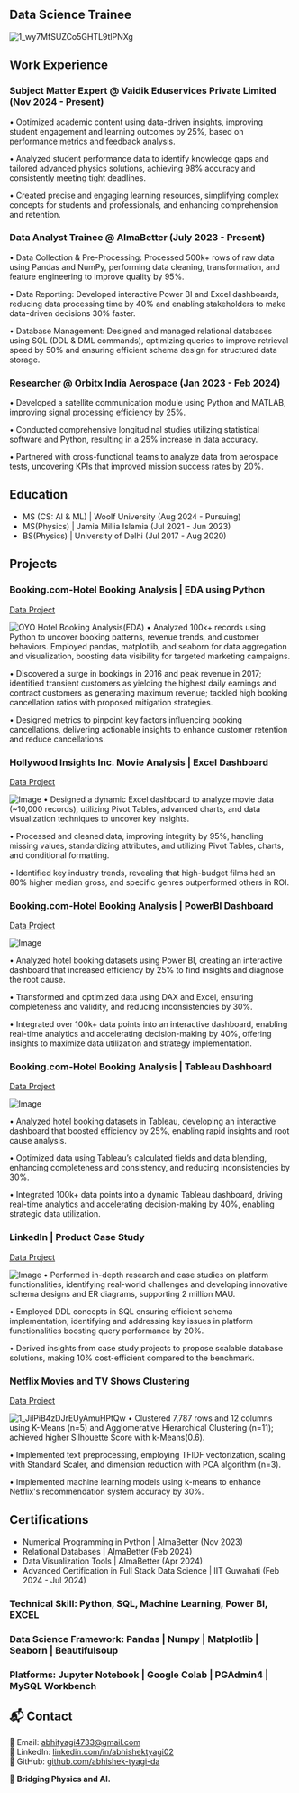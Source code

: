 ## Data Science Trainee
![1_wy7MfSUZCo5GHTL9tlPNXg](https://github.com/user-attachments/assets/c1a52b95-dd4f-4f0a-bea0-1360cb85f6ee)

## Work Experience
### Subject Matter Expert @ Vaidik Eduservices Private Limited (Nov 2024 - Present)
 • Optimized academic content using data-driven insights, improving student engagement and learning outcomes by 25%, based on performance metrics and feedback analysis.
 
 • Analyzed student performance data to identify knowledge gaps and tailored advanced physics solutions, achieving 98% accuracy and consistently meeting tight deadlines. 

• Created precise and engaging learning resources, simplifying complex concepts for students and professionals, and enhancing comprehension and retention.

### Data Analyst Trainee @ AlmaBetter (July 2023 - Present)
 • Data Collection & Pre-Processing: Processed 500k+ rows of raw data using Pandas and NumPy, performing data cleaning, transformation, and feature engineering to improve quality by 95%.
 
 • Data Reporting: Developed interactive Power BI and Excel dashboards, reducing data processing time by 40% and enabling stakeholders to make data-driven decisions 30% faster.

• Database Management: Designed and managed relational databases using SQL (DDL & DML commands), optimizing queries to improve retrieval speed by 50% and ensuring efficient schema design for structured data storage.

### Researcher @ Orbitx India Aerospace (Jan 2023 - Feb 2024)
• Developed a satellite communication module using Python and MATLAB, improving signal processing efficiency by 25%.

• Conducted comprehensive longitudinal studies utilizing statistical software and Python, resulting in a 25% increase in data accuracy.

• Partnered with cross-functional teams to analyze data from aerospace tests, uncovering KPIs that improved mission success rates by 20%.

## Education					
- MS (CS: AI & ML) | Woolf University (Aug 2024 - Pursuing)
- MS(Physics)      | Jamia Millia Islamia (Jul 2021 - Jun 2023)	 			        		
- BS(Physics)      | University of Delhi (Jul 2017 - Aug 2020)
  
## Projects
### Booking.com-Hotel Booking Analysis | EDA using Python
[Data Project](https://github.com/AbhishekTyagi21/EDA-on-Hotel-Booking-Analysis--using-Python)

![OYO Hotel Booking Analysis(EDA)](https://github.com/user-attachments/assets/8451ccdc-3fb6-4933-8a45-03697ec147bf)
• Analyzed 100k+ records using Python to uncover booking patterns, revenue trends, and customer behaviors. Employed pandas, matplotlib, and seaborn for data aggregation and visualization, boosting data visibility for targeted marketing campaigns.

• Discovered a surge in bookings in 2016 and peak revenue in 2017; identified transient customers as yielding the highest daily earnings and contract customers as generating maximum revenue; tackled high booking cancellation ratios with proposed mitigation strategies.

• Designed metrics to pinpoint key factors influencing booking cancellations, delivering actionable insights to enhance customer retention and reduce cancellations.

### Hollywood Insights Inc. Movie Analysis | Excel Dashboard
[Data Project]([https://github.com/AbhishekTyagi21/EDA-on-Hotel-Booking-Analysis--using-Python](https://github.com/Abhishek-Tyagi-DA/Hollywood-Insights-Inc.-Movie-Analysis-Excel-Dashboard))

![Image](https://github.com/user-attachments/assets/6f143ade-ad08-4660-aeea-7a0ce6c72ef2)
• Designed a dynamic Excel dashboard to analyze movie data (~10,000 records), utilizing Pivot Tables, advanced charts, and data visualization techniques to uncover key insights.

• Processed and cleaned data, improving integrity by 95%, handling missing values, standardizing attributes, and utilizing Pivot Tables, charts, and conditional formatting.

• Identified key industry trends, revealing that high-budget films had an 80% higher median gross, and specific genres outperformed others in ROI.

### Booking.com-Hotel Booking Analysis | PowerBI Dashboard

[Data Project](https://app.powerbi.com/view?r=eyJrIjoiYzE0NjBlNDQtOWJiOS00Yjk0LTk2N2QtYTRjNTA2MDNmYzBiIiwidCI6ImE3OGQ1M2IzLTNiMGYtNDIzMy1iMGYyLTRkYjhlNGJkMWQ4MCJ9&pageName=ReportSection)

![Image](https://github.com/user-attachments/assets/7e097015-78c4-4763-ae5e-57d77a958cc6)

• Analyzed hotel booking datasets using Power BI, creating an interactive dashboard that increased efficiency by 25% to find insights and diagnose the root cause.

• Transformed and optimized data using DAX and Excel, ensuring completeness and validity, and reducing inconsistencies by 30%.

• Integrated over 100k+ data points into an interactive dashboard, enabling real-time analytics and accelerating decision-making by 40%, offering insights to maximize data utilization and strategy implementation.

### Booking.com-Hotel Booking Analysis | Tableau Dashboard

[Data Project]([https://app.powerbi.com/view?r=eyJrIjoiYzE0NjBlNDQtOWJiOS00Yjk0LTk2N2QtYTRjNTA2MDNmYzBiIiwidCI6ImE3OGQ1M2IzLTNiMGYtNDIzMy1iMGYyLTRkYjhlNGJkMWQ4MCJ9&pageName=ReportSection](https://public.tableau.com/app/profile/abhishek.tyagi4632/viz/Hotelbookinganalysis_17132030943310/Dashboardonhotelbooking))

![Image](https://github.com/user-attachments/assets/e80efff1-525d-4d73-b7c6-370ead859dfd)

• Analyzed hotel booking datasets in Tableau, developing an interactive dashboard that boosted efficiency by 25%, enabling rapid insights and root cause analysis.

• Optimized data using Tableau’s calculated fields and data blending, enhancing completeness and consistency, and reducing inconsistencies by 30%.

• Integrated 100k+ data points into a dynamic Tableau dashboard, driving real-time analytics and accelerating decision-making by 40%, enabling strategic data utilization.

### LinkedIn | Product Case Study

[Data Project]([[https://github.com/AbhishekTyagi21/EDA-on-Hotel-Booking-Analysis--using-Python](https://github.com/Abhishek-Tyagi-DA/Hollywood-Insights-Inc.-Movie-Analysis-Excel-Dashboard)](https://github.com/Abhishek-Tyagi-DA/LinkedIn-Product-Case-Study))

![Image](https://github.com/user-attachments/assets/2782585a-6f26-4385-be32-c4d66f2d71e9)
• Performed in-depth research and case studies on platform functionalities, identifying real-world challenges and developing innovative schema designs and ER diagrams, supporting 2 million MAU.

• Employed DDL concepts in SQL ensuring efficient schema implementation, identifying and addressing key issues in platform functionalities boosting query performance by 20%.

• Derived insights from case study projects to propose scalable database solutions, making 10% cost-efficient compared to the benchmark.

### Netflix Movies and TV Shows Clustering
[Data Project](https://github.com/AbhishekTyagi21/NETFLIX-MOVIES-AND-TV-SHOWS-CLUSTERING)

![1_JilPiB4zDJrEUyAmuHPtQw](https://github.com/user-attachments/assets/d587a04a-01ce-4827-b572-0db24eaa0bd2)
• Clustered 7,787 rows and 12 columns using K-Means (n=5) and Agglomerative Hierarchical Clustering (n=11); achieved higher Silhouette Score with k-Means(0.6).

• Implemented text preprocessing, employing TFIDF vectorization, scaling with Standard Scaler, and dimension reduction with PCA algorithm (n=3).

• Implemented machine learning models using k-means to enhance Netflix's recommendation system accuracy by 30%.

## Certifications					
- Numerical Programming in Python                   | AlmaBetter (Nov 2023)
- Relational Databases                                    |       AlmaBetter (Feb 2024)	 			        		
- Data Visualization Tools                               |      AlmaBetter (Apr 2024)
- Advanced Certification in Full Stack Data Science | IIT Guwahati (Feb 2024 - Jul 2024)
  
### Technical Skill: Python, SQL, Machine Learning, Power BI, EXCEL
### Data Science Framework: Pandas | Numpy | Matplotlib | Seaborn | Beautifulsoup
### Platforms: Jupyter Notebook | Google Colab | PGAdmin4 | MySQL Workbench

## 📬 Contact
📩 Email: [abhityagi4733@gmail.com](mailto:abhityagi4733@gmail.com)  
🔗 LinkedIn: [linkedin.com/in/abhishektyagi02](https://linkedin.com/in/abhishektyagi02)  
🔗 GitHub: [github.com/abhishek-tyagi-da](https://github.com/abhishek-tyagi-da)    


🚀 **Bridging Physics and AI.**














